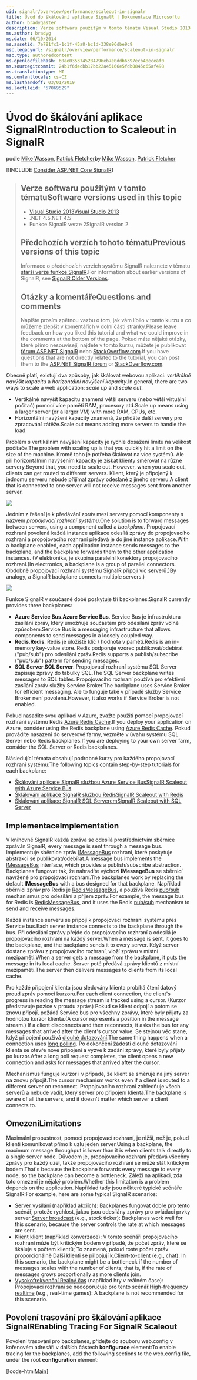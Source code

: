 ```yaml
---
uid: signalr/overview/performance/scaleout-in-signalr
title: Úvod do škálování aplikace SignalR | Dokumentace Microsoftu
author: bradygaster
description: Verze softwaru použitým v tomto tématu Visual Studio 2013 .NET 4.5 SignalR 2 předchozí verze tohoto tématu informace o předchozích verzích...
ms.author: bradyg
ms.date: 06/10/2014
ms.assetid: 7e781fc1-1c1f-45a8-bc1d-338e96dbe9c9
msc.legacyurl: /signalr/overview/performance/scaleout-in-signalr
msc.type: authoredcontent
ms.openlocfilehash: 60ae0353745284796eb7e0ddb6397ecb48eceaf0
ms.sourcegitcommit: 24b1f6decbb17bb22a45166e5fdb0845c65af498
ms.translationtype: MT
ms.contentlocale: cs-CZ
ms.lasthandoff: 03/01/2019
ms.locfileid: "57069529"
---
```

<a name="introduction-to-scaleout-in-signalr"></a><span data-ttu-id="ea485-103">Úvod do škálování aplikace SignalR</span><span class="sxs-lookup"><span data-stu-id="ea485-103">Introduction to Scaleout in SignalR</span></span>
====================
<span data-ttu-id="ea485-104">podle [Mike Wasson](https://github.com/MikeWasson), [Patrick Fletcher](https://github.com/pfletcher)</span><span class="sxs-lookup"><span data-stu-id="ea485-104">by [Mike Wasson](https://github.com/MikeWasson), [Patrick Fletcher](https://github.com/pfletcher)</span></span>

[!INCLUDE [Consider ASP.NET Core SignalR](~/includes/signalr/signalr-version-disambiguation.md)]

> ## <a name="software-versions-used-in-this-topic"></a><span data-ttu-id="ea485-105">Verze softwaru použitým v tomto tématu</span><span class="sxs-lookup"><span data-stu-id="ea485-105">Software versions used in this topic</span></span>
>
>
> - [<span data-ttu-id="ea485-106">Visual Studio 2013</span><span class="sxs-lookup"><span data-stu-id="ea485-106">Visual Studio 2013</span></span>](https://my.visualstudio.com/Downloads?q=visual%20studio%202013)
> - <span data-ttu-id="ea485-107">.NET 4.5</span><span class="sxs-lookup"><span data-stu-id="ea485-107">.NET 4.5</span></span>
> - <span data-ttu-id="ea485-108">Funkce SignalR verze 2</span><span class="sxs-lookup"><span data-stu-id="ea485-108">SignalR version 2</span></span>
>
>
>
> ## <a name="previous-versions-of-this-topic"></a><span data-ttu-id="ea485-109">Předchozích verzích tohoto tématu</span><span class="sxs-lookup"><span data-stu-id="ea485-109">Previous versions of this topic</span></span>
>
> <span data-ttu-id="ea485-110">Informace o předchozích verzích systému SignalR naleznete v tématu [starší verze funkce SignalR](../older-versions/index.md).</span><span class="sxs-lookup"><span data-stu-id="ea485-110">For information about earlier versions of SignalR, see [SignalR Older Versions](../older-versions/index.md).</span></span>
>
> ## <a name="questions-and-comments"></a><span data-ttu-id="ea485-111">Otázky a komentáře</span><span class="sxs-lookup"><span data-stu-id="ea485-111">Questions and comments</span></span>
>
> <span data-ttu-id="ea485-112">Napište prosím zpětnou vazbu o tom, jak vám líbilo v tomto kurzu a co můžeme zlepšit v komentářích v dolní části stránky.</span><span class="sxs-lookup"><span data-stu-id="ea485-112">Please leave feedback on how you liked this tutorial and what we could improve in the comments at the bottom of the page.</span></span> <span data-ttu-id="ea485-113">Pokud máte nějaké otázky, které přímo nesouvisejí, najdete v tomto kurzu, můžete je publikovat [fórum ASP.NET SignalR](https://forums.asp.net/1254.aspx/1?ASP+NET+SignalR) nebo [StackOverflow.com](http://stackoverflow.com/).</span><span class="sxs-lookup"><span data-stu-id="ea485-113">If you have questions that are not directly related to the tutorial, you can post them to the [ASP.NET SignalR forum](https://forums.asp.net/1254.aspx/1?ASP+NET+SignalR) or [StackOverflow.com](http://stackoverflow.com/).</span></span>


<span data-ttu-id="ea485-114">Obecně platí, existují dva způsoby, jak škálovat webovou aplikaci: *vertikálně navýšit kapacitu* a *horizontální navýšení kapacity*.</span><span class="sxs-lookup"><span data-stu-id="ea485-114">In general, there are two ways to scale a web application: *scale up* and *scale out*.</span></span>

- <span data-ttu-id="ea485-115">Vertikálně navýšit kapacitu znamená větší serveru (nebo větší virtuální počítač) pomocí více paměti RAM, procesory atd.</span><span class="sxs-lookup"><span data-stu-id="ea485-115">Scale up means using a larger server (or a larger VM) with more RAM, CPUs, etc.</span></span>
- <span data-ttu-id="ea485-116">Horizontální navýšení kapacity znamená, že přidáte další servery pro zpracování zátěže.</span><span class="sxs-lookup"><span data-stu-id="ea485-116">Scale out means adding more servers to handle the load.</span></span>

<span data-ttu-id="ea485-117">Problém s vertikálním navýšení kapacity je rychle dosažení limitu na velikost počítače.</span><span class="sxs-lookup"><span data-stu-id="ea485-117">The problem with scaling up is that you quickly hit a limit on the size of the machine.</span></span> <span data-ttu-id="ea485-118">Kromě toho je potřeba škálovat na více systémů. Ale při horizontálním navýšením kapacity je získat klienty směrovat na různé servery.</span><span class="sxs-lookup"><span data-stu-id="ea485-118">Beyond that, you need to scale out. However, when you scale out, clients can get routed to different servers.</span></span> <span data-ttu-id="ea485-119">Klient, který je připojený k jednomu serveru nebude přijímat zprávy odeslané z jiného serveru.</span><span class="sxs-lookup"><span data-stu-id="ea485-119">A client that is connected to one server will not receive messages sent from another server.</span></span>

![](scaleout-in-signalr/_static/image1.png)

<span data-ttu-id="ea485-120">Jedním z řešení je k předávání zpráv mezi servery pomocí komponenty s názvem *propojovací rozhraní systému*.</span><span class="sxs-lookup"><span data-stu-id="ea485-120">One solution is to forward messages between servers, using a component called a *backplane*.</span></span> <span data-ttu-id="ea485-121">Propojovací rozhraní povolená každá instance aplikace odesílá zprávy do propojovacího rozhraní a propojovacího rozhraní předává je do jiné instance aplikace.</span><span class="sxs-lookup"><span data-stu-id="ea485-121">With a backplane enabled, each application instance sends messages to the backplane, and the backplane forwards them to the other application instances.</span></span> <span data-ttu-id="ea485-122">(V elektronika, je skupina paralelní konektory propojovacího rozhraní.</span><span class="sxs-lookup"><span data-stu-id="ea485-122">(In electronics, a backplane is a group of parallel connectors.</span></span> <span data-ttu-id="ea485-123">Obdobně propojovací rozhraní systému SignalR připojí víc serverů.)</span><span class="sxs-lookup"><span data-stu-id="ea485-123">By analogy, a SignalR backplane connects multiple servers.)</span></span>

![](scaleout-in-signalr/_static/image2.png)

<span data-ttu-id="ea485-124">Funkce SignalR v současné době poskytuje tři backplanes:</span><span class="sxs-lookup"><span data-stu-id="ea485-124">SignalR currently provides three backplanes:</span></span>

- <span data-ttu-id="ea485-125">**Azure Service Bus**.</span><span class="sxs-lookup"><span data-stu-id="ea485-125">**Azure Service Bus**.</span></span> <span data-ttu-id="ea485-126">Service Bus je infrastruktura zasílání zpráv, který umožňuje součástem pro odesílání zpráv volně způsobem.</span><span class="sxs-lookup"><span data-stu-id="ea485-126">Service Bus is a messaging infrastructure that allows components to send messages in a loosely coupled way.</span></span>
- <span data-ttu-id="ea485-127">**Redis**.</span><span class="sxs-lookup"><span data-stu-id="ea485-127">**Redis**.</span></span> <span data-ttu-id="ea485-128">Redis je úložiště klíč / hodnota v paměti.</span><span class="sxs-lookup"><span data-stu-id="ea485-128">Redis is an in-memory key-value store.</span></span> <span data-ttu-id="ea485-129">Redis podporuje vzorec publikovat/odebírat ("pub/sub") pro odesílání zpráv.</span><span class="sxs-lookup"><span data-stu-id="ea485-129">Redis supports a publish/subscribe ("pub/sub") pattern for sending messages.</span></span>
- <span data-ttu-id="ea485-130">**SQL Server**.</span><span class="sxs-lookup"><span data-stu-id="ea485-130">**SQL Server**.</span></span> <span data-ttu-id="ea485-131">Propojovací rozhraní systému SQL Server zapisuje zprávy do tabulky SQL.</span><span class="sxs-lookup"><span data-stu-id="ea485-131">The SQL Server backplane writes messages to SQL tables.</span></span> <span data-ttu-id="ea485-132">Propojovacího rozhraní používá pro efektivní zasílání zpráv služby Service Broker.</span><span class="sxs-lookup"><span data-stu-id="ea485-132">The backplane uses Service Broker for efficient messaging.</span></span> <span data-ttu-id="ea485-133">Ale to funguje také v případě služby Service Broker není povolená.</span><span class="sxs-lookup"><span data-stu-id="ea485-133">However, it also works if Service Broker is not enabled.</span></span>

<span data-ttu-id="ea485-134">Pokud nasadíte svou aplikaci v Azure, zvažte použití pomocí propojovací rozhraní systému Redis [Azure Redis Cache](https://azure.microsoft.com/services/cache/).</span><span class="sxs-lookup"><span data-stu-id="ea485-134">If you deploy your application on Azure, consider using the Redis backplane using [Azure Redis Cache](https://azure.microsoft.com/services/cache/).</span></span> <span data-ttu-id="ea485-135">Pokud provádíte nasazení do serverové farmy, vezměte v úvahu systému SQL Server nebo Redis backplanes.</span><span class="sxs-lookup"><span data-stu-id="ea485-135">If you are deploying to your own server farm, consider the SQL Server or Redis backplanes.</span></span>

<span data-ttu-id="ea485-136">Následující témata obsahují podrobné kurzy pro každého propojovací rozhraní systému:</span><span class="sxs-lookup"><span data-stu-id="ea485-136">The following topics contain step-by-step tutorials for each backplane:</span></span>

- [<span data-ttu-id="ea485-137">Škálování aplikace SignalR službou Azure Service Bus</span><span class="sxs-lookup"><span data-stu-id="ea485-137">SignalR Scaleout with Azure Service Bus</span></span>](scaleout-with-windows-azure-service-bus.md)
- [<span data-ttu-id="ea485-138">Šklálování aplikace SignalR službou Redis</span><span class="sxs-lookup"><span data-stu-id="ea485-138">SignalR Scaleout with Redis</span></span>](scaleout-with-redis.md)
- [<span data-ttu-id="ea485-139">Šklálování aplikace SignalR SQL Serverem</span><span class="sxs-lookup"><span data-stu-id="ea485-139">SignalR Scaleout with SQL Server</span></span>](scaleout-with-sql-server.md)

## <a name="implementation"></a><span data-ttu-id="ea485-140">Implementace</span><span class="sxs-lookup"><span data-stu-id="ea485-140">Implementation</span></span>

<span data-ttu-id="ea485-141">V knihovně SignalR každá zpráva se odesílá prostřednictvím sběrnice zpráv.</span><span class="sxs-lookup"><span data-stu-id="ea485-141">In SignalR, every message is sent through a message bus.</span></span> <span data-ttu-id="ea485-142">Implementuje sběrnice zpráv [IMessageBus](https://msdn.microsoft.com/library/microsoft.aspnet.signalr.messaging.imessagebus(v=vs.100).aspx) rozhraní, které poskytuje abstrakci se publikovat/odebírat.</span><span class="sxs-lookup"><span data-stu-id="ea485-142">A message bus implements the [IMessageBus](https://msdn.microsoft.com/library/microsoft.aspnet.signalr.messaging.imessagebus(v=vs.100).aspx) interface, which provides a publish/subscribe abstraction.</span></span> <span data-ttu-id="ea485-143">Backplanes fungovat tak, že nahradíte výchozí **IMessageBus** se sběrnicí navržené pro propojovací rozhraní.</span><span class="sxs-lookup"><span data-stu-id="ea485-143">The backplanes work by replacing the default **IMessageBus** with a bus designed for that backplane.</span></span> <span data-ttu-id="ea485-144">Například sběrnici zpráv pro Redis je [RedisMessageBus](https://msdn.microsoft.com/library/microsoft.aspnet.signalr.redis.redismessagebus(v=vs.100).aspx), a používá Redis [pub/sub](http://redis.io/topics/pubsub) mechanismus pro odesílání a příjem zpráv.</span><span class="sxs-lookup"><span data-stu-id="ea485-144">For example, the message bus for Redis is [RedisMessageBus](https://msdn.microsoft.com/library/microsoft.aspnet.signalr.redis.redismessagebus(v=vs.100).aspx), and it uses the Redis [pub/sub](http://redis.io/topics/pubsub) mechanism to send and receive messages.</span></span>

<span data-ttu-id="ea485-145">Každá instance serveru se připojí k propojovací rozhraní systému přes Service bus.</span><span class="sxs-lookup"><span data-stu-id="ea485-145">Each server instance connects to the backplane through the bus.</span></span> <span data-ttu-id="ea485-146">Při odesílání zprávy přejde do propojovacího rozhraní a odesílá je propojovacího rozhraní na každý server.</span><span class="sxs-lookup"><span data-stu-id="ea485-146">When a message is sent, it goes to the backplane, and the backplane sends it to every server.</span></span> <span data-ttu-id="ea485-147">Když server dostane zprávu z propojovacího rozhraní, vloží zprávu v místní mezipaměti.</span><span class="sxs-lookup"><span data-stu-id="ea485-147">When a server gets a message from the backplane, it puts the message in its local cache.</span></span> <span data-ttu-id="ea485-148">Server poté předává zprávy klientů z místní mezipaměti.</span><span class="sxs-lookup"><span data-stu-id="ea485-148">The server then delivers messages to clients from its local cache.</span></span>

<span data-ttu-id="ea485-149">Pro každé připojení klienta jsou sledovány klienta probíhá čtení datový proud zpráv pomocí kurzoru.</span><span class="sxs-lookup"><span data-stu-id="ea485-149">For each client connection, the client's progress in reading the message stream is tracked using a cursor.</span></span> <span data-ttu-id="ea485-150">(Kurzor představuje pozice v proudu zpráv.) Pokud se klient odpojí a potom se znovu připojí, požádá Service bus pro všechny zprávy, které byly přijaty za hodnotou kurzor klienta.</span><span class="sxs-lookup"><span data-stu-id="ea485-150">(A cursor represents a position in the message stream.) If a client disconnects and then reconnects, it asks the bus for any messages that arrived after the client's cursor value.</span></span> <span data-ttu-id="ea485-151">Se stejnou věc stane, když připojení používá [dlouhé dotazování](../getting-started/introduction-to-signalr.md#transports).</span><span class="sxs-lookup"><span data-stu-id="ea485-151">The same thing happens when a connection uses [long polling](../getting-started/introduction-to-signalr.md#transports).</span></span> <span data-ttu-id="ea485-152">Po dokončení žádosti dlouhé dotazování klienta se otevře nové připojení a vyzve k zadání zprávy, které byly přijaty po kurzor.</span><span class="sxs-lookup"><span data-stu-id="ea485-152">After a long poll request completes, the client opens a new connection and asks for messages that arrived after the cursor.</span></span>

<span data-ttu-id="ea485-153">Mechanismus funguje kurzor i v případě, že klient se směruje na jiný server na znovu připojit.</span><span class="sxs-lookup"><span data-stu-id="ea485-153">The cursor mechanism works even if a client is routed to a different server on reconnect.</span></span> <span data-ttu-id="ea485-154">Propojovacího rozhraní zohledňuje všech serverů a nebude vadit, který server pro připojení klienta.</span><span class="sxs-lookup"><span data-stu-id="ea485-154">The backplane is aware of all the servers, and it doesn't matter which server a client connects to.</span></span>

## <a name="limitations"></a><span data-ttu-id="ea485-155">Omezení</span><span class="sxs-lookup"><span data-stu-id="ea485-155">Limitations</span></span>

<span data-ttu-id="ea485-156">Maximální propustnost, pomocí propojovací rozhraní, je nižší, než je, pokud klienti komunikovat přímo k uzlu jeden server.</span><span class="sxs-lookup"><span data-stu-id="ea485-156">Using a backplane, the maximum message throughput is lower than it is when clients talk directly to a single server node.</span></span> <span data-ttu-id="ea485-157">Důvodem je, propojovacího rozhraní předává všechny zprávy pro každý uzel, takže propojovacího rozhraní se může stát kritickým bodem.</span><span class="sxs-lookup"><span data-stu-id="ea485-157">That's because the backplane forwards every message to every node, so the backplane can become a bottleneck.</span></span> <span data-ttu-id="ea485-158">Záleží na aplikaci, zda toto omezení je nějaký problém.</span><span class="sxs-lookup"><span data-stu-id="ea485-158">Whether this limitation is a problem depends on the application.</span></span> <span data-ttu-id="ea485-159">Například tady jsou některé typické scénáře SignalR:</span><span class="sxs-lookup"><span data-stu-id="ea485-159">For example, here are some typical SignalR scenarios:</span></span>

- <span data-ttu-id="ea485-160">[Server vysílání](../getting-started/tutorial-server-broadcast-with-signalr.md) (například akciích): Backplanes fungovat dobře pro tento scénář, protože rychlost, jakou jsou odesílány zprávy pro ovládací prvky server.</span><span class="sxs-lookup"><span data-stu-id="ea485-160">[Server broadcast](../getting-started/tutorial-server-broadcast-with-signalr.md) (e.g., stock ticker): Backplanes work well for this scenario, because the server controls the rate at which messages are sent.</span></span>
- <span data-ttu-id="ea485-161">[Klient klient](../getting-started/tutorial-getting-started-with-signalr.md) (například konverzace): V tomto scénáři propojovacího rozhraní může být kritickým bodem v případě, že počet zpráv, které se škáluje s počtem klientů; To znamená, pokud roste počet zpráv proporcionálně Další klienti se připojují k.</span><span class="sxs-lookup"><span data-stu-id="ea485-161">[Client-to-client](../getting-started/tutorial-getting-started-with-signalr.md) (e.g., chat): In this scenario, the backplane might be a bottleneck if the number of messages scales with the number of clients; that is, if the rate of messages grows proportionally as more clients join.</span></span>
- <span data-ttu-id="ea485-162">[Vysokofrekvenční Reálný čas](../getting-started/tutorial-high-frequency-realtime-with-signalr.md) (například hry v reálném čase): Propojovací rozhraní se nedoporučuje pro tento scénář.</span><span class="sxs-lookup"><span data-stu-id="ea485-162">[High-frequency realtime](../getting-started/tutorial-high-frequency-realtime-with-signalr.md) (e.g., real-time games): A backplane is not recommended for this scenario.</span></span>

## <a name="enabling-tracing-for-signalr-scaleout"></a><span data-ttu-id="ea485-163">Povolení trasování pro škálování aplikace SignalR</span><span class="sxs-lookup"><span data-stu-id="ea485-163">Enabling Tracing For SignalR Scaleout</span></span>

<span data-ttu-id="ea485-164">Povolení trasování pro backplanes, přidejte do souboru web.config v kořenovém adresáři v dalších částech **konfigurace** element:</span><span class="sxs-lookup"><span data-stu-id="ea485-164">To enable tracing for the backplanes, add the following sections to the web.config file, under the root **configuration** element:</span></span>

[!code-html[Main](scaleout-in-signalr/samples/sample1.html)]
